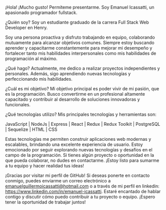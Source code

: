 
¡Hola! ¡Mucho gusto! Permíteme presentarme. Soy Emanuel Icassatti, un apasionado programador fullstack.

¿Quién soy?
Soy un estudiante graduado de la carrera Full Stack Web Developer en Henry.

Soy una persona proactiva y disfruto trabajando en equipo, colaborando mutuamente para alcanzar objetivos comunes. Siempre estoy buscando aprender y capacitarme constantemente para mejorar mi desempeño y fortalecer tanto mis habilidades interpersonales como mis habilidades de programación al máximo.

¿Qué hago?
Actualmente, me dedico a realizar proyectos independientes y personales. Además, sigo aprendiendo nuevas tecnologías y perfeccionando mis habilidades.

¿Cuál es mi objetivo?
Mi objetivo principal es poder vivir de mi pasión, que es la programación. Busco convertirme en un profesional altamente capacitado y contribuir al desarrollo de soluciones innovadoras y funcionales.

¿Qué tecnologías utilizo?
Mis principales tecnologías y herramientas son:

JavaScript | NodeJs | Express | React | Redux | Redux Toolkit | PostgreSQL | Sequelize | HTML | CSS

Estas tecnologías me permiten construir aplicaciones web modernas y escalables, brindando una excelente experiencia de usuario. Estoy emocionado por seguir explorando nuevas tecnologías y desafíos en el campo de la programación. Si tienes algún proyecto o oportunidad en la que pueda colaborar, no dudes en contactarme. ¡Estoy listo para sumarme a tu equipo y hacer realidad tus ideas!

¡Gracias por visitar mi perfil de GitHub! Si deseas ponerte en contacto conmigo, puedes enviarme un correo electrónico a emanuelguillermoicassatti@hotmail.com o a través de mi perfil en linkedin: https://www.linkedin.com/in/emanuel-icassatti. Estaré encantado de hablar contigo y discutir cómo puedo contribuir a tu proyecto o equipo. ¡Espero tener la oportunidad de trabajar juntos!
